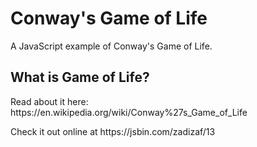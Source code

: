 <h1>Conway's Game of Life</h1>
<p>A JavaScript example of Conway's Game of Life.</p>

<h2>What is Game of Life?</h2>
<p>Read about it here: https://en.wikipedia.org/wiki/Conway%27s_Game_of_Life</p>

<p>Check it out online at https://jsbin.com/zadizaf/13</p>

<script src="https://static.jsbin.com/js/embed.min.js?4.1.7"></script>